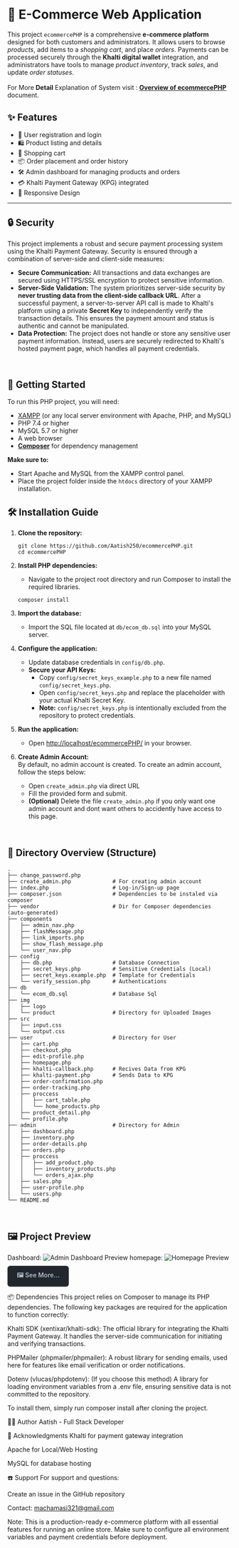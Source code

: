 # 🛒 E-Commerce Web Application

This project `ecommercePHP` is a comprehensive **e-commerce platform** designed for both customers and administrators. It allows users to browse *products*, add items to a *shopping cart*, and place *orders*. Payments can be processed securely through the **Khalti digital wallet** integration, and administrators have tools to manage *product inventory*, track *sales*, and update *order statuses*.
<br><br>
For More **Detail** Explanation of System visit : **[Overview of ecommercePHP](Detail%20Md/Overview_of_ecommercePHP.md)** document.

## ✨ Features

- 👤 User registration and login
- 🛍️ Product listing and details
- 🛒 Shopping cart
- 📦 Order placement and order history
- 🛠️ Admin dashboard for managing products and orders
- 💳 Khalti Payment Gateway (KPG) integrated
- 📱 Responsive Design

---

## 🔒 Security

This project implements a robust and secure payment processing system using the Khalti Payment Gateway. Security is ensured through a combination of server-side and client-side measures:

- **Secure Communication:** All transactions and data exchanges are secured using HTTPS/SSL encryption to protect sensitive information.
- **Server-Side Validation:** The system prioritizes server-side security by **never trusting data from the client-side callback URL**. After a successful payment, a server-to-server API call is made to Khalti's platform using a private **Secret Key** to independently verify the transaction details. This ensures the payment amount and status is authentic and cannot be manipulated.
- **Data Protection:** The project does not handle or store any sensitive user payment information. Instead, users are securely redirected to Khalti's hosted payment page, which handles all payment credentials.

<br>

## 🚀 Getting Started

To run this PHP project, you will need:

- [XAMPP](https://www.apachefriends.org/index.html) (or any local server environment with Apache, PHP, and MySQL)
- PHP 7.4 or higher
- MySQL 5.7 or higher
- A web browser
- **[Composer](https://getcomposer.org/)** for dependency management

**Make sure to:**
- Start Apache and MySQL from the XAMPP control panel.
- Place the project folder inside the `htdocs` directory of your XAMPP installation.
## 🛠️ Installation Guide

1. **Clone the repository:**
    ```
    git clone https://github.com/Aatish250/ecommercePHP.git
    cd ecommercePHP
    ```

2. **Install PHP dependencies:**
   - Navigate to the project root directory and run Composer to install the required libraries.
    ```
    composer install
    ```

3. **Import the database:**
   - Import the SQL file located at `db/ecom_db.sql` into your MySQL server.

4. **Configure the application:**
   - Update database credentials in `config/db.php`.
   - **Secure your API Keys:**
     - Copy `config/secret_keys_example.php` to a new file named `config/secret_keys.php`.
     - Open `config/secret_keys.php` and replace the placeholder with your actual Khalti Secret Key.
     - **Note:** `config/secret_keys.php` is intentionally excluded from the repository to protect credentials.

5. **Run the application:**
   - Open [http://localhost/ecommercePHP/](http://localhost/ecommercePHP/) in your browser.

6. **Create Admin Account:**
<br>By default, no admin account is created. To create an admin account, follow the steps below:
   - Open `create_admin.php` via direct URL
   - Fill the provided form and submit.
   - **(Optional)** Delete the file `create_admin.php` if you only want one admin account and dont want others to accidently have access to this page.
<br>

## 📂 Directory Overview (Structure)
```
.
├── change_password.php
├── create_admin.php             # For creating admin account
├── index.php                    # Log-in/Sign-up page
├── composer.json                # Dependencies to be instaled via composer
├── vendor                       # Dir for Composer dependencies (auto-generated)
├── components
│   ├── admin_nav.php
│   ├── flashMessage.php
│   ├── link_imports.php
│   ├── show_flash_message.php
│   └── user_nav.php
├── config
│   ├── db.php                   # Database Connection
│   ├── secret_keys.php          # Sensitive Credentials (Local)
│   ├── secret_keys.example.php  # Template for Credentials
│   └── verify_session.php       # Authentications
├── db
│   └── ecom_db.sql              # Database Sql
├── img
│   ├── logo
│   └── product                  # Directory for Uploaded Images
├── src
│   ├── input.css
│   └── output.css
├── user                         # Directory for User
│   ├── cart.php
│   ├── checkout.php
│   ├── edit-profile.php
│   ├── homepage.php
│   ├── khalti-callback.php      # Recives Data from KPG 
│   ├── khalti-payment.php       # Sends Data to KPG
│   ├── order-confirmation.php
│   ├── order-tracking.php
│   ├── proccess
│   │   ├── cart_table.php
│   │   └── home_products.php
│   ├── product_detail.php
│   └── profile.php
├── admin                        # Directory for Admin
│   ├── dashboard.php
│   ├── inventory.php
│   ├── order-details.php
│   ├── orders.php
│   ├── proccess
│   │   ├── add_product.php
│   │   ├── inventory_products.php
│   │   └── orders_ajax.php
│   ├── sales.php
│   ├── user-profile.php
│   └── users.php
└── README.md
```
<br>

## 🖼️ Project Preview
Dashboard:
<img src="img/ss/admin-dashboard.png" alt="Admin Dashboard Preview">
homepage:
<img src="img/ss/user-homepage.png" alt="Homepage Preview">
<br>
<a href="Detail Md/more_image.md" style="display: inline-block; padding: 10px 20px; background-color: #22272e; color: #adbac7; border-radius: 6px; text-decoration: none; font-weight: 600; margin-top: 10px; border: 1px solid #373e47; box-shadow: 0 1px 0 #373e47;">🖼️ See More...</a>
<br>

📦 Dependencies
This project relies on Composer to manage its PHP dependencies. The following key packages are required for the application to function correctly:

Khalti SDK (xentixar/khalti-sdk): The official library for integrating the Khalti Payment Gateway. It handles the server-side communication for initiating and verifying transactions.

PHPMailer (phpmailer/phpmailer): A robust library for sending emails, used here for features like email verification or order notifications.

Dotenv (vlucas/phpdotenv): (If you choose this method) A library for loading environment variables from a .env file, ensuring sensitive data is not committed to the repository.

To install them, simply run composer install after cloning the project.

👨‍💻 Author
Aatish - Full Stack Developer

🙏 Acknowledgments
Khalti for payment gateway integration

Apache for Local/Web Hosting

MySQL for database hosting

☎️ Support
For support and questions:

Create an issue in the GitHub repository

Contact: machamasi321@gmail.com

Note: This is a production-ready e-commerce platform with all essential features for running an online store. Make sure to configure all environment variables and payment credentials before deployment.